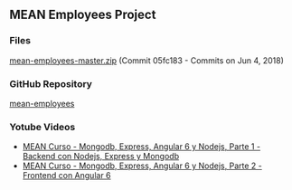 ## MEAN Employees Project

### Files
[mean-employees-master.zip](mean-employees-master.zip) (Commit 05fc183 - Commits on Jun 4, 2018)

### GitHub Repository
[mean-employees](https://github.com/FaztWeb/mean-employees)

### Yotube Videos
* [MEAN Curso - Mongodb, Express, Angular 6 y Nodejs, Parte 1 - Backend con Nodejs, Express y Mongodb](https://youtu.be/khCIunNAEHI)
* [MEAN Curso - Mongodb, Express, Angular 6 y Nodejs, Parte 2 - Frontend con Angular 6](https://youtu.be/ccBtSAMFjto)
